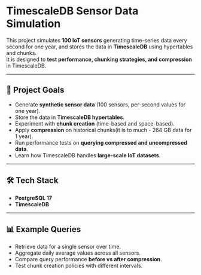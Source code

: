# TimescaleDB Sensor Data Simulation

This project simulates **100 IoT sensors** generating time-series data every second for one year, 
and stores the data in **TimescaleDB** using hypertables and chunks.  
It is designed to **test performance, chunking strategies, and compression** in TimescaleDB.

---

## 🚀 Project Goals
- Generate **synthetic sensor data** (100 sensors, per-second values for one year).
- Store the data in **TimescaleDB hypertables**.
- Experiment with **chunk creation** (time-based and space-based).
- Apply **compression** on historical chunks(it is to much - 264 GB data for 1 year).
- Run performance tests on **querying compressed and uncompressed data**.
- Learn how TimescaleDB handles **large-scale IoT datasets**.

---

## 🛠️ Tech Stack
- **PostgreSQL 17**
- **TimescaleDB**

---

## 📊 Example Queries
- Retrieve data for a single sensor over time.
- Aggregate daily average values across all sensors.
- Compare query performance **before vs after compression**.
- Test chunk creation policies with different intervals.
